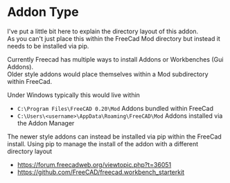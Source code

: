 # Addon Type

I've put a little bit here to explain the directory layout of this addon.  
As you can't just place this within the FreeCad Mod directory but instead it needs to be installed via pip.

Currently Freecad has multiple ways to install Addons or Workbenches (Gui Addons).  
Older style addons would place themselves within a Mod subdirectory within FreeCad.

Under Windows typically this would live within

  * `C:\Program Files\FreeCAD 0.20\Mod`
    Addons bundled within FreeCad
  * `C:\Users\<username>\AppData\Roaming\FreeCAD\Mod`
    Addons installed via the Addon Manager

The newer style addons can instead be installed via pip within the FreeCad install.
Using pip to manage the install of the addon with a different directory layout

  * https://forum.freecadweb.org/viewtopic.php?t=36051
  * https://github.com/FreeCAD/freecad.workbench_starterkit

